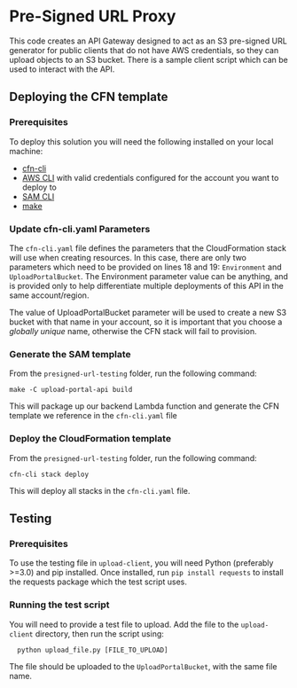 # Pre-Signed URL Proxy
This code creates an API Gateway designed to act as an S3 pre-signed URL generator for public clients that do not have AWS credentials, so they can upload objects to an S3 bucket. There is a sample client script which can be used to interact with the API.

## Deploying the CFN template
### Prerequisites
To deploy this solution you will need the following installed on your local machine:
* [cfn-cli](https://github.com/Kotaimen/awscfncli)
* [AWS CLI](https://docs.aws.amazon.com/cli/latest/userguide/install-cliv2.html) with valid credentials configured for the account you want to deploy to
* [SAM CLI](https://docs.aws.amazon.com/serverless-application-model/latest/developerguide/serverless-sam-cli-install.html)
* [make](https://www.gnu.org/software/make/)

### Update cfn-cli.yaml Parameters
The `cfn-cli.yaml` file defines the parameters that the CloudFormation stack will use when creating resources. In this case, there are only two parameters which need to be provided on lines 18 and 19: `Environment` and `UploadPortalBucket`. The Environment parameter value can be anything, and is provided only to help differentiate multiple deployments of this API in the same account/region. 

The value of UploadPortalBucket parameter will be used to create a new S3 bucket with that name in your account, so it is important that you choose a _globally unique_ name, otherwise the CFN stack will fail to provision.

### Generate the SAM template
From the `presigned-url-testing` folder, run the following command:
  ```
  make -C upload-portal-api build
  ```
This will package up our backend Lambda function and generate the CFN template we reference in the `cfn-cli.yaml` file

### Deploy the CloudFormation template
From the `presigned-url-testing` folder, run the following command:
  ```
  cfn-cli stack deploy
  ```
This will deploy all stacks in the `cfn-cli.yaml` file.

## Testing
### Prerequisites
To use the testing file in `upload-client`, you will need Python (preferably >=3.0) and pip installed. Once installed, run `pip install requests` to install the requests package which the test script uses.
### Running the test script
You will need to provide a test file to upload. Add the file to the `upload-client` directory, then run the script using:
```
  python upload_file.py [FILE_TO_UPLOAD]
```
The file should be uploaded to the `UploadPortalBucket`, with the same file name.